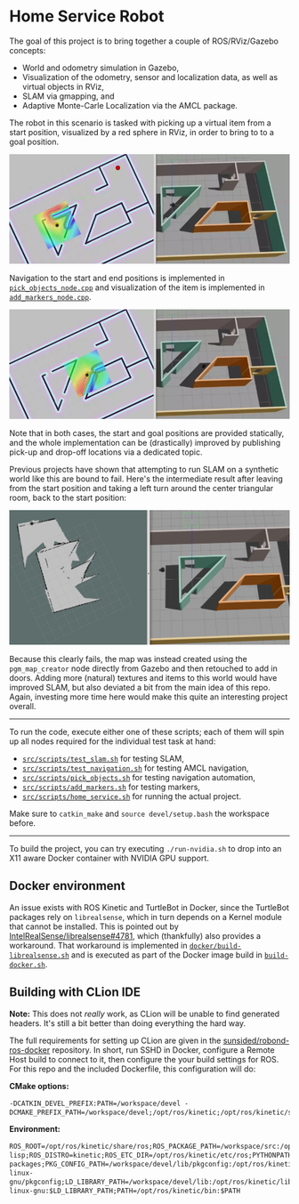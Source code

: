 # Home Service Robot

The goal of this project is to bring together a couple of ROS/RViz/Gazebo concepts:

- World and odometry simulation in Gazebo,
- Visualization of the odometry, sensor and localization data, as well as virtual objects in RViz,
- SLAM via gmapping, and
- Adaptive Monte-Carle Localization via the AMCL package.

The robot in this scenario is tasked with picking up a virtual item from a start position,
visualized by a red sphere in RViz, in order to bring to to a goal position.

![](.readme/pickup.webp)

Navigation to the start and end positions is implemented in [`pick_objects_node.cpp`](src/pick_objects/src/pick_objects_node.cpp) and
visualization of the item is implemented in [`add_markers_node.cpp`](src/add_markers/src/add_markers_node.cpp).

![](.readme/dropoff.webp)

Note that in both cases, the start and goal positions are provided statically, and the whole
implementation can be (drastically) improved by publishing pick-up and drop-off locations via a dedicated topic.

Previous projects have shown that attempting to run SLAM on a synthetic world like this are bound to fail.
Here's the intermediate result after leaving from the start position and taking a left turn around the
center triangular room, back to the start position:

![](.readme/slam.png)

Because this clearly fails, the map was instead created using the `pgm_map_creator` node directly from Gazebo
and then retouched to add in doors.
Adding more (natural) textures and items to this world would have improved SLAM, but also
deviated a bit from the main idea of this repo. Again, investing more time here would make this quite an
interesting project overall.

---

To run the code, execute either one of these scripts; each of them will spin up all nodes required
for the individual test task at hand: 

- [`src/scripts/test_slam.sh`](src/scripts/test_slam.sh) for testing SLAM,
- [`src/scripts/test_navigation.sh`](src/scripts/test_navigation.sh) for testing AMCL navigation,
- [`src/scripts/pick_objects.sh`](src/scripts/pick_objects.sh) for testing navigation automation,
- [`src/scripts/add_markers.sh`](src/scripts/add_markers.sh) for testing markers,
- [`src/scripts/home_service.sh`](src/scripts/home_service.sh) for running the actual project.

Make sure to `catkin_make` and `source devel/setup.bash` the workspace before.

---

To build the project, you can try executing `./run-nvidia.sh` to drop
into an X11 aware Docker container with NVIDIA GPU support.


## Docker environment

An issue exists with ROS Kinetic and TurtleBot in Docker, since the TurtleBot packages rely on
`librealsense`, which in turn depends on a Kernel module that cannot be installed. This is pointed out by
[IntelRealSense/librealsense#4781](https://github.com/IntelRealSense/librealsense/issues/4781), which
(thankfully) also provides a workaround. That workaround is implemented in [`docker/build-librealsense.sh`](docker/build-librealsense.sh) and is executed as part of the Docker image build in [`build-docker.sh`](build-docker.sh).

## Building with CLion IDE

**Note:** This does not _really_ work, as CLion will be unable to find generated headers. It's still a bit
          better than doing everything the hard way.

The full requirements for setting up CLion are given in the [sunsided/robond-ros-docker](https://github.com/sunsided/robond-ros-docker)
repository. In short, run SSHD in Docker, configure a Remote Host build to connect to it, then configure
the your build settings for ROS. For this repo and the included Dockerfile, this configuration will do:

**CMake options:**

```
-DCATKIN_DEVEL_PREFIX:PATH=/workspace/devel -DCMAKE_PREFIX_PATH=/workspace/devel;/opt/ros/kinetic;/opt/ros/kinetic/share
```

**Environment:**

```
ROS_ROOT=/opt/ros/kinetic/share/ros;ROS_PACKAGE_PATH=/workspace/src:/opt/ros/kinetic/share;ROS_MASTER_URI=http://localhost:11311;ROS_PYTHON_VERSION=2;ROS_VERSION=1;ROSLISP_PACKAGE_DIRECTORIES=/workspace/devel/share/common-lisp;ROS_DISTRO=kinetic;ROS_ETC_DIR=/opt/ros/kinetic/etc/ros;PYTHONPATH=/opt/ros/kinetic/lib/python2.7/dist-packages;PKG_CONFIG_PATH=/workspace/devel/lib/pkgconfig:/opt/ros/kinetic/lib/pkgconfig:/opt/ros/kinetic/lib/x86_64-linux-gnu/pkgconfig;LD_LIBRARY_PATH=/workspace/devel/lib:/opt/ros/kinetic/lib:/opt/ros/kinetic/lib/x86_64-linux-gnu:$LD_LIBRARY_PATH;PATH=/opt/ros/kinetic/bin:$PATH
```
